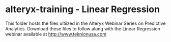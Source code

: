 # alteryx-training - Linear Regression
This folder hosts the files ultiized in the Alteryx Webinar Series on Predictive Analytics. Download these files to follow along with the Linear Regression webinar available at http://www.teknionusa.com
